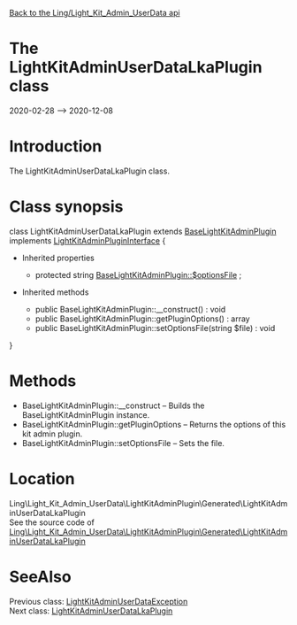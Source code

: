 [Back to the Ling/Light_Kit_Admin_UserData api](https://github.com/lingtalfi/Light_Kit_Admin_UserData/blob/master/doc/api/Ling/Light_Kit_Admin_UserData.md)



The LightKitAdminUserDataLkaPlugin class
================
2020-02-28 --> 2020-12-08






Introduction
============

The LightKitAdminUserDataLkaPlugin class.



Class synopsis
==============


class <span class="pl-k">LightKitAdminUserDataLkaPlugin</span> extends [BaseLightKitAdminPlugin](https://github.com/lingtalfi/Light_Kit_Admin/blob/master/doc/api/Ling/Light_Kit_Admin/LightKitAdminPlugin/BaseLightKitAdminPlugin.md) implements [LightKitAdminPluginInterface](https://github.com/lingtalfi/Light_Kit_Admin/blob/master/doc/api/Ling/Light_Kit_Admin/LightKitAdminPlugin/LightKitAdminPluginInterface.md) {

- Inherited properties
    - protected string [BaseLightKitAdminPlugin::$optionsFile](#property-optionsFile) ;

- Inherited methods
    - public BaseLightKitAdminPlugin::__construct() : void
    - public BaseLightKitAdminPlugin::getPluginOptions() : array
    - public BaseLightKitAdminPlugin::setOptionsFile(string $file) : void

}






Methods
==============

- BaseLightKitAdminPlugin::__construct &ndash; Builds the BaseLightKitAdminPlugin instance.
- BaseLightKitAdminPlugin::getPluginOptions &ndash; Returns the options of this kit admin plugin.
- BaseLightKitAdminPlugin::setOptionsFile &ndash; Sets the file.





Location
=============
Ling\Light_Kit_Admin_UserData\LightKitAdminPlugin\Generated\LightKitAdminUserDataLkaPlugin<br>
See the source code of [Ling\Light_Kit_Admin_UserData\LightKitAdminPlugin\Generated\LightKitAdminUserDataLkaPlugin](https://github.com/lingtalfi/Light_Kit_Admin_UserData/blob/master/LightKitAdminPlugin/Generated/LightKitAdminUserDataLkaPlugin.php)



SeeAlso
==============
Previous class: [LightKitAdminUserDataException](https://github.com/lingtalfi/Light_Kit_Admin_UserData/blob/master/doc/api/Ling/Light_Kit_Admin_UserData/Exception/LightKitAdminUserDataException.md)<br>Next class: [LightKitAdminUserDataLkaPlugin](https://github.com/lingtalfi/Light_Kit_Admin_UserData/blob/master/doc/api/Ling/Light_Kit_Admin_UserData/LightKitAdminPlugin/LightKitAdminUserDataLkaPlugin.md)<br>
